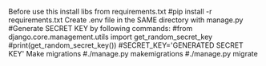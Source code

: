 Before use this install libs from requirements.txt
#pip install -r requirements.txt
Create .env file in the SAME directory with manage.py
#Generate SECRET KEY by following commands:
#from django.core.management.utils import get_random_secret_key
#print(get_random_secret_key())
#SECRET_KEY='GENERATED SECRET KEY'
Make migrations
#./manage.py makemigrations
#./manage.py migrate
 

